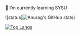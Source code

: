 
<!--
**nothasson/nothasson** is a ✨ _special_ ✨ repository because its `README.md` (this file) appears on your GitHub profile.

Here are some ideas to get you started:

- 🔭 I’m currently working on ...
- 🌱 I’m currently learning ...
- 👯 I’m looking to collaborate on ...
- 🤔 I’m looking for help with ...
- 💬 Ask me about ...
- 📫 How to reach me: ...
- 😄 Pronouns: ...
- ⚡ Fun fact: ...
-->
🌱 I’m currently learning SYSU


![status]![Anurag's GitHub stats](https://github-readme-stats.vercel.app/api?username=nothasson&count_private=true&theme=dark&show_icons=true))

[![Top Langs](https://github-readme-stats.vercel.app/api/top-langs/?username=nothasson&layout=compact&hide=javascript,html,CSS)](https://github.com/anuraghazra/github-readme-stats)

